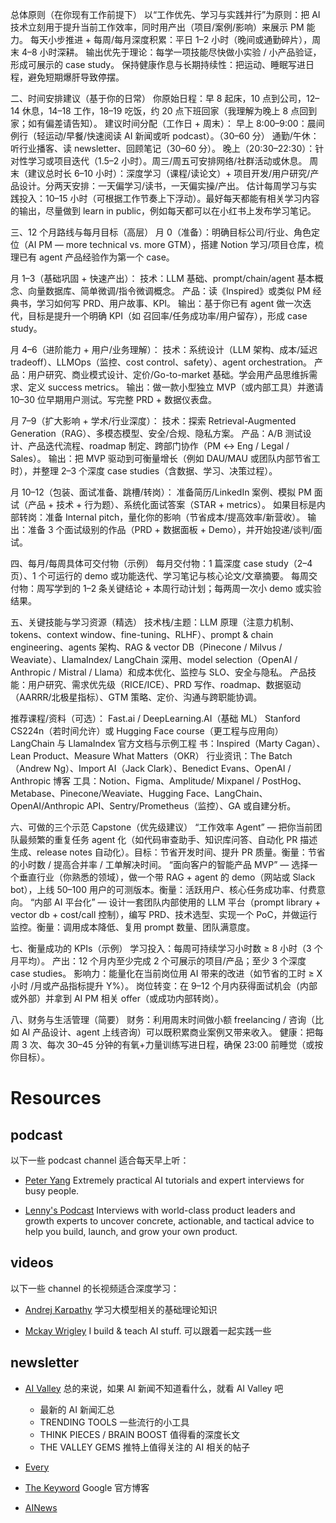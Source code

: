 总体原则（在你现有工作前提下）
以“工作优先、学习与实践并行”为原则：把 AI 技术立刻用于提升当前工作效率，同时用产出（项目/案例/影响）来展示 PM 能力。
每天小步推进 + 每周/每月深度积累：平日 1–2 小时（晚间或通勤碎片），周末 4–8 小时深耕。
输出优先于理论：每学一项技能尽快做小实验 / 小产品验证，形成可展示的 case study。
保持健康作息与长期持续性：把运动、睡眠写进日程，避免短期爆肝导致停摆。

二、时间安排建议（基于你的日常）
你原始日程：早 8 起床，10 点到公司，12–14 休息，14–18 工作，18–19 吃饭，约 20 点下班回家（我理解为晚上 8 点回到家；如有偏差请告知）。
建议时间分配（工作日 + 周末）：
早上 8:00–9:00：晨间例行（轻运动/早餐/快速阅读 AI 新闻或听 podcast）。（30–60 分）
通勤/午休：听行业播客、读 newsletter、回顾笔记（30–60 分）。
晚上（20:30–22:30）：针对性学习或项目迭代（1.5–2 小时）。周三/周五可安排网络/社群活动或休息。
周末（建议总时长 6–10 小时）：深度学习（课程/读论文）+ 项目开发/用户研究/产品设计。分两天安排：一天偏学习/读书，一天偏实操/产出。
估计每周学习与实践投入：10–15 小时（可根据工作节奏上下浮动）。最好每天都能有相关学习内容的输出，尽量做到 learn in public，例如每天都可以在小红书上发布学习笔记。

三、12 个月路线与每月目标（高层）
月 0（准备）：明确目标公司/行业、角色定位（AI PM — more technical vs. more GTM），搭建 Notion 学习/项目仓库，梳理已有 agent 产品经验作为第一个 case。

月 1–3（基础巩固 + 快速产出）：
技术：LLM 基础、prompt/chain/agent 基本概念、向量数据库、简单微调/指令微调概念。
产品：读《Inspired》或类似 PM 经典书，学习如何写 PRD、用户故事、KPI。
输出：基于你已有 agent 做一次迭代，目标是提升一个明确 KPI（如 召回率/任务成功率/用户留存），形成 case study。

月 4–6（进阶能力 + 用户/业务理解）：
技术：系统设计（LLM 架构、成本/延迟 tradeoff）、LLMOps（监控、cost control、safety）、agent orchestration。
产品：用户研究、商业模式设计、定价/Go-to-market 基础。学会用产品思维拆需求、定义 success metrics。
输出：做一款小型独立 MVP（或内部工具）并邀请 10–30 位早期用户测试。写完整 PRD + 数据仪表盘。

月 7–9（扩大影响 + 学术/行业深度）：
技术：探索 Retrieval-Augmented Generation（RAG）、多模态模型、安全/合规、隐私方案。
产品：A/B 测试设计、产品迭代流程、roadmap 制定、跨部门协作（PM ↔ Eng / Legal / Sales）。
输出：把 MVP 驱动到可衡量增长（例如 DAU/MAU 或团队内部节省工时），并整理 2–3 个深度 case studies（含数据、学习、决策过程）。

月 10–12（包装、面试准备、跳槽/转岗）：
准备简历/LinkedIn 案例、模拟 PM 面试（产品 + 技术 + 行为题）、系统化面试答案（STAR + metrics）。
如果目标是内部转岗：准备 Internal pitch，量化你的影响（节省成本/提高效率/新营收）。
输出：准备 3 个面试级别的作品（PRD + 数据面板 + Demo），并开始投递/谈判/面试。

四、每月/每周具体可交付物（示例）
每月交付物：1 篇深度 case study（2–4 页）、1 个可运行的 demo 或功能迭代、学习笔记与核心论文/文章摘要。
每周交付物：周写学到的 1–2 条关键结论 + 本周行动计划；每两周一次小 demo 或实验结果。

五、关键技能与学习资源（精选）
技术栈/主题：LLM 原理（注意力机制、tokens、context window、fine-tuning、RLHF）、prompt & chain engineering、agents 架构、RAG & vector DB（Pinecone / Milvus / Weaviate）、LlamaIndex/ LangChain 深用、model selection（OpenAI / Anthropic / Mistral / Llama）和成本优化、监控与 SLO、安全与隐私。
产品技能：用户研究、需求优先级（RICE/ICE）、PRD 写作、roadmap、数据驱动（AARRR/北极星指标）、GTM 策略、定价、沟通与跨职能协调。

推荐课程/资料（可选）：
Fast.ai / DeepLearning.AI（基础 ML）
Stanford CS224n（若时间允许）或 Hugging Face course（更工程与应用向）
LangChain 与 LlamaIndex 官方文档与示例工程
书：Inspired（Marty Cagan）、Lean Product、Measure What Matters（OKR）
行业资讯：The Batch（Andrew Ng）、Import AI（Jack Clark）、Benedict Evans、OpenAI / Anthropic 博客
工具：Notion、Figma、Amplitude/ Mixpanel / PostHog、Metabase、Pinecone/Weaviate、Hugging Face、LangChain、OpenAI/Anthropic API、Sentry/Prometheus（监控）、GA 或自建分析。

六、可做的三个示范 Capstone（优先级建议）
“工作效率 Agent” — 把你当前团队最频繁的重复任务 agent 化（如代码审查助手、知识库问答、自动化 PR 描述生成、release notes 自动化）。目标：节省开发时间、提升 PR 质量。衡量：节省的小时数 / 提高合并率 / 工单解决时间。
“面向客户的智能产品 MVP” — 选择一个垂直行业（你熟悉的领域），做一个带 RAG + agent 的 demo（网站或 Slack bot），上线 50–100 用户的可测版本。衡量：活跃用户、核心任务成功率、付费意向。
“内部 AI 平台化” — 设计一套团队内部使用的 LLM 平台（prompt library + vector db + cost/call 控制），编写 PRD、技术选型、实现一个 PoC，并做运行监控。衡量：调用成本降低、复用 prompt 数量、团队满意度。

七、衡量成功的 KPIs（示例）
学习投入：每周可持续学习小时数 ≥ 8 小时（3 个月平均）。
产出：12 个月内至少完成 2 个可展示的项目/产品；至少 3 个深度 case studies。
影响力：能量化在当前岗位用 AI 带来的改进（如节省的工时 ≥ X 小时 /月或产品指标提升 Y%）。
岗位转变：在 9–12 个月内获得面试机会（内部或外部）并拿到 AI PM 相关 offer（或成功内部转岗）。

八、财务与生活管理（简要）
财务：利用周末时间做小额 freelancing / 咨询（比如 AI 产品设计、agent 上线咨询）可以既积累商业案例又带来收入。
健康：把每周 3 次、每次 30–45 分钟的有氧+力量训练写进日程，确保 23:00 前睡觉（或按你目标）。

# Resources

## podcast

以下一些 podcast channel 适合每天早上听：

- [Peter Yang](https://www.youtube.com/@PeterYangYT) Extremely practical AI tutorials and expert interviews for busy people.

- [Lenny's Podcast](https://www.youtube.com/@LennysPodcast) Interviews with world-class product leaders and growth experts to uncover concrete, actionable, and tactical advice to help you build, launch, and grow your own product.

## videos

以下一些 channel 的长视频适合深度学习：

- [Andrej Karpathy](https://www.youtube.com/@AndrejKarpathy) 学习大模型相关的基础理论知识

- [Mckay Wrigley](https://www.youtube.com/@realmckaywrigley) I build & teach AI stuff. 可以跟着一起实践一些

## newsletter

- [AI Valley](https://www.theaivalley.com/) 总的来说，如果 AI 新闻不知道看什么，就看 AI Valley 吧

  - 最新的 AI 新闻汇总
  - TRENDING TOOLS 一些流行的小工具
  - THINK PIECES / BRAIN BOOST 值得看的深度长文
  - THE VALLEY GEMS 推特上值得关注的 AI 相关的帖子

- [Every]()

- [The Keyword](https://blog.google/) Google 官方博客

- [AINews]()
